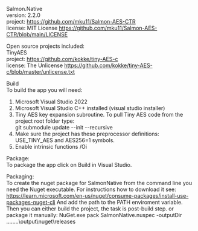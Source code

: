 Salmon.Native  
version: 2.2.0  
project: https://github.com/mku11/Salmon-AES-CTR  
license: MIT License https://github.com/mku11/Salmon-AES-CTR/blob/main/LICENSE  
  
Open source projects included:  
TinyAES  
project: https://github.com/kokke/tiny-AES-c  
license: The Unlicense https://github.com/kokke/tiny-AES-c/blob/master/unlicense.txt  
  
Build  
To build the app you will need:  
1. Microsoft Visual Studio 2022  
2. Microsoft Visual Studio C++ installed (visual studio installer)  
3. Tiny AES key expansion subroutine. To pull Tiny AES code from the project root folder type:  
	git submodule update --init --recursive  
4. Make sure the project has these preprocessor definitions: USE_TINY_AES and AES256=1 symbols.  
5. Enable intrinsic functions /Oi  
  
Package:  
To package the app click on Build in Visual Studio.  
  
Packaging:  
To create the nuget package for SalmonNative from the command line
you need the Nuget executable. For instructions how to download it see:
https://learn.microsoft.com/en-us/nuget/consume-packages/install-use-packages-nuget-cli
And add the path to the PATH enviroment variable.
Then you can either build the project, the task is post-build step.
or package it manually:
NuGet.exe pack SalmonNative.nuspec -outputDir ..\..\..\..\output\nuget\releases  

  